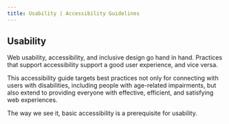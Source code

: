 ```yaml
---
title: Usability | Accessibility Guidelines
---
```

## Usability

Web usability, accessibility, and inclusive design go hand in hand. Practices that support accessibility support a good user experience, and vice versa.

This accessibility guide targets best practices not only for connecting with users with disabilities, including people with age-related impairments, but also extend to providing everyone with effective, efficient, and satisfying web experiences.

The way we see it, basic accessibility is a prerequisite for usability.
